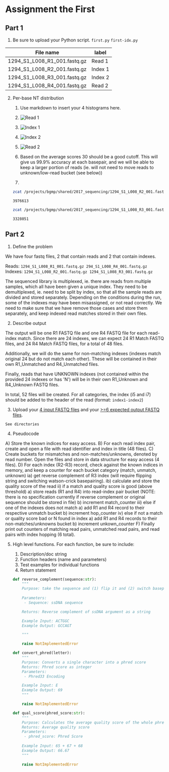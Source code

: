 # Assignment the First

## Part 1
1. Be sure to upload your Python script.
`first.py`
`first-idx.py`

| File name | label |
|---|---|
| 1294_S1_L008_R1_001.fastq.gz | Read 1 |
| 1294_S1_L008_R2_001.fastq.gz | Index 1 |
| 1294_S1_L008_R3_001.fastq.gz | Index 2 |
| 1294_S1_L008_R4_001.fastq.gz | Read 2 |

2. Per-base NT distribution
    1. Use markdown to insert your 4 histograms here.
    2. ![Read 1]('1294_S1_L008_R1_001.fastq.png')
    3. ![Index 1]('1294_S1_L008_R2_001.fastq.png')
    4. ![Index 2]('1294_S1_L008_R3_001.fastq.png')
    5. ![Read 2]('1294_S1_L008_R4_001.fastq.png')

    6. Based on the average scores 30 should be a good cutoff. This will give us 99.9% accuracy at each basepair, and we will be able to keep a larger portion of reads (ie. will not need to move reads to unknown/low-read bucket (see below))

    7.

    ```bash
    zcat /projects/bgmp/shared/2017_sequencing/1294_S1_L008_R2_001.fastq.gz | sed -n 2~4p | grep "N" | wc -l
    ```
    `3976613`

    ```bash
    zcat /projects/bgmp/shared/2017_sequencing/1294_S1_L008_R3_001.fastq.gz | sed -n 2~4p | grep "N" | wc -l
    ```
    `3328051`
    
## Part 2
1. Define the problem

We have four fastq files, 2 that contain reads and 2 that contain indexes.

Reads: `1294_S1_L008_R1_001.fastq.gz 294_S1_L008_R4_001.fastq.gz`
Indexes: `1294_S1_L008_R2_001.fastq.gz 1294_S1_L008_R3_001.fastq.gz`

The sequenced library is multiplexed, ie. there are reads from multiple samples, which all have been given a unique index. They need to be demultiplexed, ie. need to be split by index, so that all the sample reads are divided and stored separately. Depending on the conditions during the run, some of the indexes may have been misassigned, or not read correctly. We need to make sure that we have remove those cases and store them separately, and keep indexed read matches stored in their own files. 

2. Describe output

The output will be one R1 FASTQ file and one R4 FASTQ file for each read-index match. Since there are 24 indexes, we can expect 24 R1 Match FASTQ files, and 24 R4 Match FASTQ files, for a total of 48 files. 

Additionally, we will do the same for non-matching indexes (indexes match original 24 but do not match each other). These will be contained in their own R1_Unmatched and R4_Unmatched files.

Finally, reads that have UNKNOWN indexes (not contained within the provided 24 indexes or has 'N') will be in their own R1_Unknown and R4_Unknown FASTQ files.

In total, 52 files will be created. For all categories, the index (i5 and i7) should be added to the header of the read (format: `index1-index2`)

3. Upload your [4 input FASTQ files](../TEST-input_FASTQ) and your [>=6 expected output FASTQ files](../TEST-output_FASTQ).

`See directories`

4. Pseudocode

A) Store the known indices for easy access.
B) For each read index pair, create and open a file with read identifier and index in title (48 files).
C) Create buckets for mismatches and non-matches/unknowns, denoted by read number. Open the files and store in data structure for easy access (4 files).
D) For each index (R2-R3) record, check against the known indices in memory, and keep a counter for each bucket category (match, unmatch, unknown)
    ia) get reverse complement of R3 index (will require flipping string and switching watson-crick basepairing).
    ib) calculate and store the quality score of the read
    ii) if a match and quality score is good (above threshold)
        a) store reads (R1 and R4) into read-index pair bucket (NOTE: there is no specification currently if reverse complement or original sequence should be stored in file)
        b) increment match_counter
    iii) else if one of the indexes does not match
        a) add R1 and R4 record to their respective unmatch bucket
        b) increment hop_counter
    iv) else if not a match or quality score bad or N found in index
        a) add R1 and R4 records to their non-matches/unknowns bucket
        b) increment unkown_counter
F) Finally print out counters of matching read pairs, unmatched read pairs, and read pairs with index hopping (6 total). 


5. High level functions. For each function, be sure to include:
    1. Description/doc string
    2. Function headers (name and parameters)
    3. Test examples for individual functions
    4. Return statement

    ```Python
    def reverse_complement(sequence:str):
        """
        Purpose: take the sequence and (1) flip it and (2) switch basepairs using watson-crick basepairing
        
        Parameters:
         - Sequence: ssDNA sequence

        Returns: Reverse complement of ssDNA argument as a string

        Example Input: ACTGGC
        Example Output: GCCAGT

        """

        raise NotImplementedError

    def convert_phred(letter):
        """
        Purpose: Converts a single character into a phred score
        Returns: Phred score as integer
        Parameters:
         - Phred33 Encoding

        Example Input: E
        Example Output: 69
        """

        raise NotImplementedError

    def qual_score(phred_score:str):
        """
        Purpose: Calculates the average quality score of the whole phred string
        Returns: Average quality score
        Parameters:
         - phred_score: Phred Score
        
        Example Input: 65 + 67 + 68
        Example Output: 66.67
        """

        raise NotImplementedError

    ```

